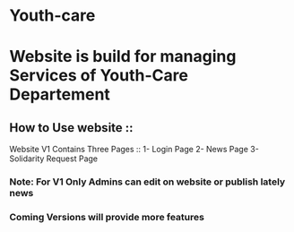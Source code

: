 # Youth-care
# Website is build for managing Services of Youth-Care Departement 
## How to Use website ::
Website V1 Contains Three Pages ::
1- Login Page 
2- News Page
3- Solidarity Request Page
### Note: For V1 Only Admins can edit on website or publish lately news
### Coming Versions will provide more features